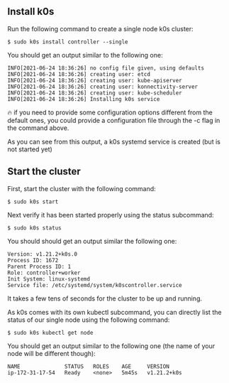 ## Install k0s

Run the following command to create a single node k0s cluster:

```
$ sudo k0s install controller --single
```

You should get an output similar to the following one:

```
INFO[2021-06-24 18:36:26] no config file given, using defaults         
INFO[2021-06-24 18:36:26] creating user: etcd                          
INFO[2021-06-24 18:36:26] creating user: kube-apiserver                
INFO[2021-06-24 18:36:26] creating user: konnectivity-server           
INFO[2021-06-24 18:36:26] creating user: kube-scheduler                
INFO[2021-06-24 18:36:26] Installing k0s service
```

🔥 if you need to provide some configuration options different from the default ones, you could provide a configuration file through the -c flag in the command above.

As you can see from this output, a k0s systemd service is created (but is not started yet)

## Start the cluster

First, start the cluster with the following command:

```
$ sudo k0s start
```

Next verify it has been started properly using the status subcommand:

```
$ sudo k0s status
```

You should should get an output similar the following one:

```
Version: v1.21.2+k0s.0
Process ID: 1672
Parent Process ID: 1
Role: controller+worker
Init System: linux-systemd
Service file: /etc/systemd/system/k0scontroller.service
```

It takes a few tens of seconds for the cluster to be up and running. 

As k0s comes with its own kubectl subcommand, you can directly list the status of our single node using the following command:

```
$ sudo k0s kubectl get node
```

You should get an output similar to the following one (the name of your node will be different though):

```
NAME              STATUS   ROLES    AGE     VERSION
ip-172-31-17-54   Ready    <none>   5m45s   v1.21.2+k0s
```
